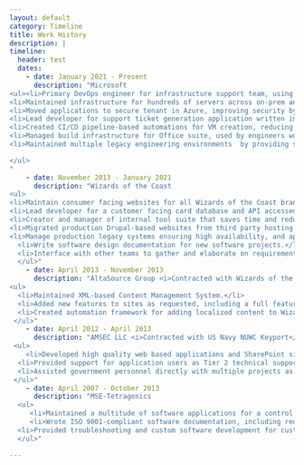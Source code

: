 ```yaml
---
layout: default
category: Timeline
title: Work History
description: |
timeline: 
  header: test
  dates: 
    - date: January 2021 - Present
      description: "Microsoft
<ul><li>Primary DevOps engineer for infrastructure support team, using C#, PowerShell, and React.</li>
<li>Maintained infrastructure for hundreds of servers across on-prem and in Azure cloud leveraging Azure Portal, Azure CLI, and PowerShell.</li>
<li>Moved applications to secure tenant in Azure, improving security by reducing attack surface. </li>
<li>Lead developer for support ticket generation application written in C#. Responsible for code reviews, patching, and troubleshooting.</li>
<li>Created CI/CD pipeline-based automations for VM creation, reducing engineer time by 80%.</li>
<li>Managed build infrastructure for Office suite, used by engineers worldwide, including provisioning and after hours on-call support.</li>
<li>Maintained multiple legacy engineering environments  by providing security updates and mapping out deprecation plans.</li>

</ul>
"
    - date: November 2013 - January 2021
      description: "Wizards of the Coast
<ul>
<li>Maintain consumer facing websites for all Wizards of the Coast brands using a variety of programming languages and frameworks including C#, VB.NET, PHP, JQuery, and PrototypeJS.</li>
<li>Lead developer for a customer facing card database and API accessed by millions of users per month performing monthly updates, bugfixes, and improvements.</li>
<li>Creator and manager of internal tool suite that saves time and reduces error rate, reducing page content production time by approximately 85%.</li>
<li>Migrated production Drupal-based websites from third party hosting to Docker containers hosted on AWS, resulting in $400k annual cost savings while maintaining availability.</li>
<li>Manage production legacy systems ensuring high availability, and applying security upgrades where needed including upgrading to HTTPS.</li> 
  <li>Write software design documentation for new software projects.</li>
  <li>Interface with other teams to gather and elaborate on requirements.</li>
  </ul>"
    - date: April 2013 - November 2013
      description: "AltaSource Group <i>Contracted with Wizards of the Coast</i>
<ul>
  <li>Maintained XML-based Content Management System.</li>
  <li>Added new features to sites as requested, including a full featured commenting system.</li> 
  <li>Created automation framework for adding localized content to Wizards websites.</li>
 </ul>"    
    - date: April 2012 - April 2013
      description: "AMSEC LLC <i>Contracted with US Navy NUWC Keyport</i>
 <ul>
    <li>Developed high quality web based applications and SharePoint sites for government customer, using C#, VB.NET, Javascript, and JQuery languages.</li> 
  <li>Provided support for application users as Tier 2 technical support.</li>
  <li>Assisted government personnel directly with multiple projects as the contract team point of contact.</li>
 </ul>"    
    - date: April 2007 - October 2013
      description: "MSE-Tetragenics
  <ul>      
     <li>Maintained a multitude of software applications for a control systems suite, including developing new features, debugging, and testing, using C, C++, and Delphi.</li> 
     <li>Wrote ISO 9001-compliant software documentation, including requirements documents, design documents, test plans, and user documentation.</li> 
  <li>Provided troubleshooting and custom software development for customers.</li>
  </ul>"

---
```

